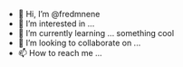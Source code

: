 - 👋 Hi, I’m @fredmnene
- 👀 I’m interested in ...
- 🌱 I’m currently learning ... something cool
- 💞️ I’m looking to collaborate on ...
- 📫 How to reach me ...

<!---
fredmnene/fredmnene is a ✨ special ✨ repository because its `README.md` (this file) appears on your GitHub profile.
You can click the Preview link to take a look at your changes.
--->

